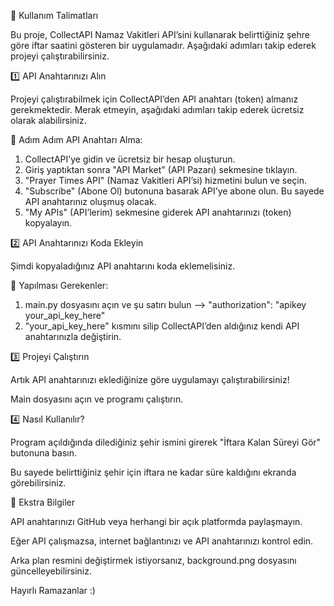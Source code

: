 📌 Kullanım Talimatları

Bu proje, CollectAPI Namaz Vakitleri API’sini kullanarak belirttiğiniz şehre göre iftar saatini gösteren bir uygulamadır.
Aşağıdaki adımları takip ederek projeyi çalıştırabilirsiniz. 



1️⃣ API Anahtarınızı Alın

Projeyi çalıştırabilmek için CollectAPI’den API anahtarı (token) almanız gerekmektedir. 
Merak etmeyin, aşağıdaki adımları takip ederek ücretsiz olarak alabilirsiniz.

🔹 Adım Adım API Anahtarı Alma:
1. CollectAPI’ye gidin ve ücretsiz bir hesap oluşturun.
2. Giriş yaptıktan sonra "API Market" (API Pazarı) sekmesine tıklayın.
3. "Prayer Times API" (Namaz Vakitleri API’si) hizmetini bulun ve seçin.
4. "Subscribe" (Abone Ol) butonuna basarak API’ye abone olun. Bu sayede API anahtarınız oluşmuş olacak.
5. "My APIs" (API’lerim) sekmesine giderek API anahtarınızı (token) kopyalayın.



2️⃣ API Anahtarınızı Koda Ekleyin

Şimdi kopyaladığınız API anahtarını koda eklemelisiniz.

🔹 Yapılması Gerekenler:
1. main.py dosyasını açın ve şu satırı bulun --> "authorization": "apikey your_api_key_here"
2. "your_api_key_here" kısmını silip CollectAPI’den aldığınız kendi API anahtarınızla değiştirin.



3️⃣ Projeyi Çalıştırın

Artık API anahtarınızı eklediğinize göre uygulamayı çalıştırabilirsiniz! 

Main dosyasını açın ve programı çalıştırın. 


4️⃣ Nasıl Kullanılır?

Program açıldığında dilediğiniz şehir ismini girerek "İftara Kalan Süreyi Gör" butonuna basın.

Bu sayede belirttiğiniz şehir için iftara ne kadar süre kaldığını ekranda görebilirsiniz. 




📌 Ekstra Bilgiler

API anahtarınızı GitHub veya herhangi bir açık platformda paylaşmayın.

Eğer API çalışmazsa, internet bağlantınızı ve API anahtarınızı kontrol edin.

Arka plan resmini değiştirmek istiyorsanız, background.png dosyasını güncelleyebilirsiniz.

Hayırlı Ramazanlar :)

